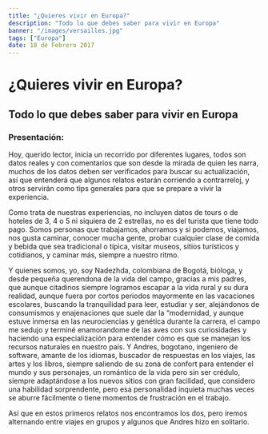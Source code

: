 ```yaml
---
title: "¿Quieres vivir en Europa?"
description: "Todo lo que debes saber para vivir en Europa"
banner: "/images/versailles.jpg"
tags: ["Europa"]
date: 18 de Febrero 2017
---
```



# ¿Quieres vivir en Europa?
## Todo lo que debes saber para vivir en Europa

### Presentación:

Hoy, querido lector, inicia un recorrido por diferentes lugares, todos son datos reales y con comentarios que son desde la mirada de quien les narra, muchos de los datos deben ser verificados para buscar su actualización, así que entenderá que algunos relatos estarán corriendo a contrarreloj, y otros servirán como tips generales para que se prepare a vivir la experiencia.

Como trata de nuestras experiencias, no incluyen datos de tours o de hoteles de 3, 4 o 5 ni siquiera de 2 estrellas, no es del turista que tiene todo pago. Somos personas que trabajamos, ahorramos y si podemos, viajamos, nos gusta caminar, conocer mucha gente, probar cualquier clase de comida y bebida que sea tradicional o típica, visitar museos,  sitios turísticos y cotidianos, y caminar más, siempre a nuestro ritmo.

Y quienes somos, yo, soy Nadezhda, colombiana de Bogotá, bióloga, y desde pequeña querendona de la vida del campo, gracias a mis padres, que aunque citadinos siempre logramos escapar a la vida rural y su dura realidad, aunque fuera por cortos periodos mayormente en las vacaciones escolares, buscando la tranquilidad para leer, estudiar y ser, alejándonos de consumismos y enajenaciones que suele dar la “modernidad, y aunque estuve inmersa en las neurociencias y genética durante la carrera, el campo me sedujo y terminé enamorandome de las aves con sus curiosidades y haciendo una especialización para entender cómo es que se manejan los recursos naturales en nuestro país. Y Andres, bogotano, ingeniero de software, amante de los idiomas, buscador de respuestas en los viajes, las artes y los libros, siempre saliendo de su zona de confort para entender el mundo y sus personajes, un romántico de la vida pero sin ser crédulo, siempre adaptándose a los nuevos sitios con gran facilidad, que considero una habilidad sorprendente, pero esa personalidad inquieta muchas veces se aburre fácilmente o tiene momentos de frustración en el trabajo.

Así que en estos primeros relatos nos encontramos los dos, pero iremos alternando entre viajes en grupos y algunos que Andres hizo en solitario.
